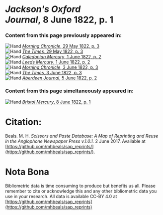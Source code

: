 # *Jackson's Oxford Journal*, 8 June 1822, p. 1  
  
### Content from this page previously appeared in:  
![Hand](http://scissorsandpaste.net/wp-content/uploads/2017/06/smallhandpointer.png) [*Morning Chronicle*, 29 May 1822, p. 3](https://mhbeals.github.io/sap_html/Morning-Chronicle/Morning-Chronicle-29-May-1822-p-3)  
![Hand](http://scissorsandpaste.net/wp-content/uploads/2017/06/smallhandpointer.png) [*The Times*, 29 May 1822, p. 3](https://mhbeals.github.io/sap_html/The-Times/The-Times-29-May-1822-p-3)  
![Hand](http://scissorsandpaste.net/wp-content/uploads/2017/06/smallhandpointer.png) [*Caledonian Mercury*, 1 June 1822, p. 2](https://mhbeals.github.io/sap_html/Caledonian-Mercury/Caledonian-Mercury-1-June-1822-p-2)  
![Hand](http://scissorsandpaste.net/wp-content/uploads/2017/06/smallhandpointer.png) [*Leeds Mercury*, 1 June 1822, p. 2](https://mhbeals.github.io/sap_html/Leeds-Mercury/Leeds-Mercury-1-June-1822-p-2)  
![Hand](http://scissorsandpaste.net/wp-content/uploads/2017/06/smallhandpointer.png) [*Morning Chronicle*, 3 June 1822, p. 3](https://mhbeals.github.io/sap_html/Morning-Chronicle/Morning-Chronicle-3-June-1822-p-3)  
![Hand](http://scissorsandpaste.net/wp-content/uploads/2017/06/smallhandpointer.png) [*The Times*, 3 June 1822, p. 3](https://mhbeals.github.io/sap_html/The-Times/The-Times-3-June-1822-p-3)  
![Hand](http://scissorsandpaste.net/wp-content/uploads/2017/06/smallhandpointer.png) [*Aberdeen Journal*, 5 June 1822, p. 2](https://mhbeals.github.io/sap_html/Aberdeen-Journal/Aberdeen-Journal-5-June-1822-p-2)  
  
### Content from this page simeltaneously appeared in:  
![Hand](http://scissorsandpaste.net/wp-content/uploads/2017/06/smallhandpointer.png) [*Bristol Mercury*, 8 June 1822, p. 1](https://mhbeals.github.io/sap_html/Bristol-Mercury/Bristol-Mercury-8-June-1822-p-1)  


# Citation: 

Beals. M. H. *Scissors and Paste Database: A Map of Reprinting and Reuse in the Anglophone Newspaper Press v.1.0.1.* 2 June 2017. Available at [https://github.com/mhbeals/sap_reprints/](https://github.com/mhbeals/sap_reprints/). 

# Nota Bona

Bibliometric data is time consuming to produce but benefits us all. Please remember to cite or acknowledge this and any other bibliometric data you use in your research. All data is available CC-BY 4.0 at [https://github.com/mhbeals/sap_reprints](https://github.com/mhbeals/sap_reprints)